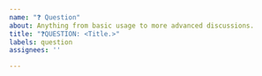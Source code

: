 ```yaml
---
name: "❓ Question"
about: Anything from basic usage to more advanced discussions.
title: "❓QUESTION: <Title.>"
labels: question
assignees: ''

---
```




